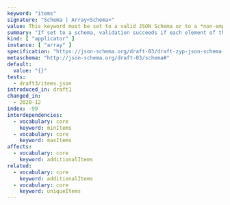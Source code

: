 ```yaml
---
keyword: "items"
signature: "Schema | Array<Schema>"
value: This keyword must be set to a valid JSON Schema or to a *non-empty* array, where each item is a valid JSON Schema
summary: "If set to a schema, validation succeeds if each element of the instance validates against it. If set to an array, validation succeeds if each element of the instance validates against the schema at the same position, if any."
kind: [ "applicator" ]
instance: [ "array" ]
specification: "https://json-schema.org/draft-03/draft-zyp-json-schema-03.pdf#5.5"
metaschema: "http://json-schema.org/draft-03/schema#"
default:
  value: "{}"
tests:
  - draft3/items.json
introduced_in: draft1
changed_in:
  - 2020-12
index: -99
interdependencies:
  - vocabulary: core
    keyword: minItems
  - vocabulary: core
    keyword: maxItems
affects:
  - vocabulary: core
    keyword: additionalItems
related:
  - vocabulary: core
    keyword: additionalItems
  - vocabulary: core
    keyword: uniqueItems
---
```

